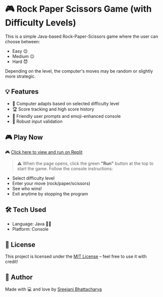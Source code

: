 # 🎮 Rock Paper Scissors Game (with Difficulty Levels)
This is a simple Java-based Rock-Paper-Scissors game where the user can choose between:
- Easy 😌
- Medium 😐
- Hard 😈

Depending on the level, the computer's moves may be random or slightly more strategic.


## 💡 Features

- 🧠 Computer adapts based on selected difficulty level
- 🏆 Score tracking and high score history
- 🙋 Friendly user prompts and emoji-enhanced console
- 🚫 Robust input validation

## 🎮 Play Now

  🎮 [Click here to view and run on Replit](https://replit.com/@bhattacharyasre/RockPaperScissorsWith-DifficultyLevel?v=1)

> ⚠️ When the page opens, click the green **"Run"** button at the top to start the game.
> Follow the console instructions:
   - Select difficulty level
   - Enter your move (rock/paper/scissors)
   - See who wins!
   -  Exit anytime by stopping the program

## 🛠️ Tech Used

- Language: Java 🧑‍💻
- Platform: Console

## 📜 License

This project is licensed under the [MIT License](LICENSE) – feel free to use it with credit!

## 🤍 Author

Made with 💻 and love by [Sreejani Bhattacharya](https://github.com/bhattacharyasre)
